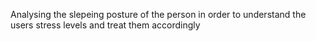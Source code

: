 Analysing the slepeing posture of the person in order to understand the users stress levels and treat them accordingly 
